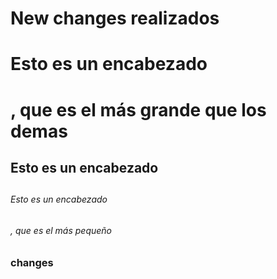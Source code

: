 # New changes realizados  
# Esto es un encabezado <h1>, que es el más grande que los demas 
## Esto es un encabezado <h2>
###### Esto es un encabezado <h6>, que es el más pequeño
### changes
